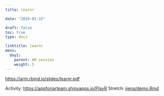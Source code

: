 ```yaml
---
title: learnr

date: "2019-01-15"

draft: false
toc: true
type: docs

linktitle: learnr
menu:
  day1:
    parent: AM session
    weight: 5
---
```


https://arm.rbind.io/slides/learnr.pdf

Activity: https://appforiarteam.shinyapps.io/PlayR 
Stretch: [jiena/demo.Rmd](../../../jiena/demo.Rmd)
